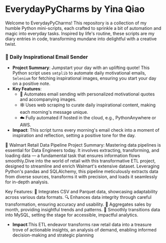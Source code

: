 # EverydayPyCharms by Yina Qiao

Welcome to EverydayPyCharms! This repository is a collection of my humble Python mini-scripts, each crafted to sprinkle a bit of automation and magic into everyday tasks. Inspired by life's routine, these scripts are my diary entries in code, transforming mundane into delightful with a creative twist.

### 🌅 Daily Inspirational Email Sender
- **Project Summary**: Jumpstart your day with an uplifting quote! This Python script uses `smtplib` to automate daily motivational emails, `Selenium` for fetching inspirational images, ensuring you start your day on a positive note.
- **Key Features**:
  - 📧 Automates email sending with personalized motivational quotes and accompanying images.
  - 🕸️ Uses web scraping to curate daily inspirational content, making each morning's message unique.
  - ☁️ Fully automated if hosted in the cloud, e.g., PythonAnywhere or AWS.
- **Impact**: This script turns every morning's email check into a moment of inspiration and reflection, setting a positive tone for the day.

🛒 Walmart Retail Data Pipeline
Project Summary: Mastering data pipelines is essential for Data Engineers today. It involves extracting, transforming, and loading data — a fundamental task that ensures information flows smoothly.Dive into the world of retail with this transformative ETL project, designed to streamline and enrich Walmart's extensive dataset. Leveraging Python's pandas and SQLAlchemy, this pipeline meticulously extracts data from diverse sources, transforms it with precision, and loads it seamlessly for in-depth analysis.

Key Features:
🔄 Integrates CSV and Parquet data, showcasing adaptability across various data formats.
🔍 Enhances data integrity through careful transformation, ensuring accuracy and usability.
📅 Aggregates sales by month, providing insightful trends and patterns.
💾 Smoothly transitions data into MySQL, setting the stage for accessible, impactful analytics.

- **Impact**:This ETL endeavor transforms raw retail data into a treasure trove of actionable insights, an analysis of demand, enabling informed decision-making and strategic planning

